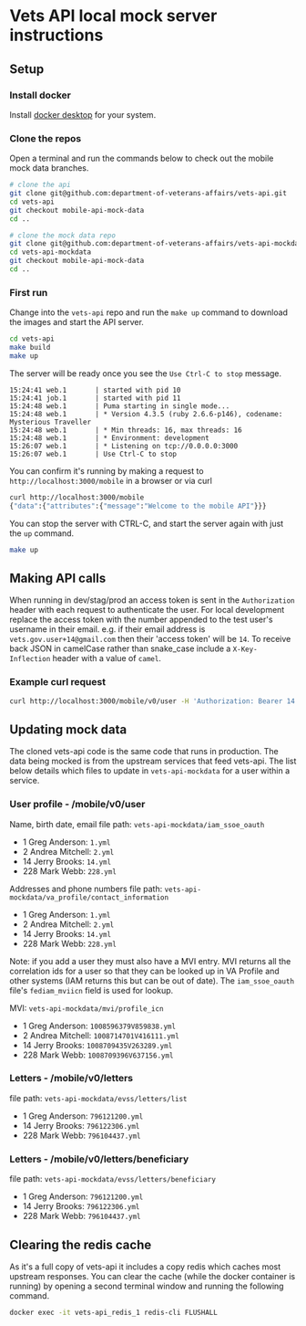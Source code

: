 # Vets API local mock server instructions

## Setup

### Install docker
Install [docker desktop](https://www.docker.com/get-started) for your system.

### Clone the repos
Open a terminal and run the commands below to check out the mobile mock data branches.

```bash
# clone the api
git clone git@github.com:department-of-veterans-affairs/vets-api.git
cd vets-api
git checkout mobile-api-mock-data
cd ..

# clone the mock data repo
git clone git@github.com:department-of-veterans-affairs/vets-api-mockdata.git
cd vets-api-mockdata
git checkout mobile-api-mock-data
cd ..
```

### First run
Change into the `vets-api` repo and run the `make up` command to download the images and start the API server.

```bash
cd vets-api
make build
make up
```

The server will be ready once you see the `Use Ctrl-C to stop` message.

```
15:24:41 web.1       | started with pid 10
15:24:41 job.1       | started with pid 11
15:24:48 web.1       | Puma starting in single mode...
15:24:48 web.1       | * Version 4.3.5 (ruby 2.6.6-p146), codename: Mysterious Traveller
15:24:48 web.1       | * Min threads: 16, max threads: 16
15:24:48 web.1       | * Environment: development
15:26:07 web.1       | * Listening on tcp://0.0.0.0:3000
15:26:07 web.1       | Use Ctrl-C to stop
```

You can confirm it's running by making a request to `http://localhost:3000/mobile` in a browser or via curl

```bash
curl http://localhost:3000/mobile
{"data":{"attributes":{"message":"Welcome to the mobile API"}}}
```

You can stop the server with CTRL-C, and start the server again with just the `up` command.

```bash
make up
```

## Making API calls
When running in dev/stag/prod an access token is sent in the `Authorization` header with each request to authenticate the user. For local development replace the access token with the number appended to the test user's username in their email. e.g. if their email address is `vets.gov.user+14@gmail.com` then their 'access token' will be `14`. To receive back JSON in camelCase rather than snake_case include a `X-Key-Inflection` header with a value of `camel`.

### Example curl request

```bash
curl http://localhost:3000/mobile/v0/user -H 'Authorization: Bearer 14' -H 'X-Key-Inflection: camel'
```

## Updating mock data
The cloned vets-api code is the same code that runs in production. The data being mocked is from the upstream services that feed vets-api. The list below details which files to update in `vets-api-mockdata` for a user within a service.

### User profile - /mobile/v0/user
Name, birth date, email file path: `vets-api-mockdata/iam_ssoe_oauth`
- 1 Greg Anderson: `1.yml`
- 2 Andrea Mitchell: `2.yml`
- 14 Jerry Brooks: `14.yml`
- 228 Mark Webb: `228.yml`

Addresses and phone numbers file path: `vets-api-mockdata/va_profile/contact_information`
- 1 Greg Anderson: `1.yml`
- 2 Andrea Mitchell: `2.yml`
- 14 Jerry Brooks: `14.yml`
- 228 Mark Webb: `228.yml`

Note: if you add a user they must also have a MVI entry. MVI returns all the correlation ids for a user so that they can be looked up in VA Profile and other systems (IAM returns this but can be out of date). The `iam_ssoe_oauth` file's `fediam_mviicn` field is used for lookup.

MVI: `vets-api-mockdata/mvi/profile_icn`
- 1 Greg Anderson: `1008596379V859838.yml`
- 2 Andrea Mitchell: `1008714701V416111.yml`
- 14 Jerry Brooks: `1008709435V263289.yml`
- 228 Mark Webb: `1008709396V637156.yml`

### Letters - /mobile/v0/letters
file path: `vets-api-mockdata/evss/letters/list`
- 1 Greg Anderson: `796121200.yml`
- 14 Jerry Brooks: `796122306.yml`
- 228 Mark Webb: `796104437.yml`

### Letters - /mobile/v0/letters/beneficiary
file path: `vets-api-mockdata/evss/letters/beneficiary`
- 1 Greg Anderson: `796121200.yml`
- 14 Jerry Brooks: `796122306.yml`
- 228 Mark Webb: `796104437.yml`

## Clearing the redis cache
As it's a full copy of vets-api it includes a copy redis which caches most upstream responses. You can clear the cache (while the docker container is running) by opening a second terminal window and running the following command.

```bash
docker exec -it vets-api_redis_1 redis-cli FLUSHALL
```
